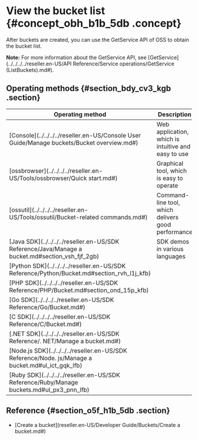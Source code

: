 # View the bucket list {#concept_obh_b1b_5db .concept}

After buckets are created, you can use the GetService API of OSS to obtain the bucket list.

**Note:** For more information about the GetService API, see [GetService](../../../../reseller.en-US/API Reference/Service operations/GetService (ListBuckets).md#).

## Operating methods {#section_bdy_cv3_kgb .section}

|Operating method|Description|
|----------------|-----------|
|[Console](../../../../reseller.en-US/Console User Guide/Manage buckets/Bucket overview.md#)|Web application, which is intuitive and easy to use|
|[ossbrowser](../../../../reseller.en-US/Tools/ossbrowser/Quick start.md#)|Graphical tool, which is easy to operate|
|[ossutil](../../../../reseller.en-US/Tools/ossutil/Bucket-related commands.md#)|Command-line tool, which delivers good performance|
|[Java SDK](../../../../reseller.en-US/SDK Reference/Java/Manage a bucket.md#section_vsh_fjf_2gb)|SDK demos in various languages|
|[Python SDK](../../../../reseller.en-US/SDK Reference/Python/Bucket.md#section_rvh_l1j_kfb)|
|[PHP SDK](../../../../reseller.en-US/SDK Reference/PHP/Bucket.md#section_ond_15p_kfb)|
|[Go SDK](../../../../reseller.en-US/SDK Reference/Go/Bucket.md#)|
|[C SDK](../../../../reseller.en-US/SDK Reference/C/Bucket.md#)|
|[.NET SDK](../../../../reseller.en-US/SDK Reference/. NET/Manage a bucket.md#)|
|[Node.js SDK](../../../../reseller.en-US/SDK Reference/Node. js/Manage a bucket.md#ul_ict_gqk_lfb)|
|[Ruby SDK](../../../../reseller.en-US/SDK Reference/Ruby/Manage buckets.md#ul_px3_pnn_lfb)|

## Reference {#section_o5f_h1b_5db .section}

-   [Create a bucket](reseller.en-US/Developer Guide/Buckets/Create a bucket.md#)

